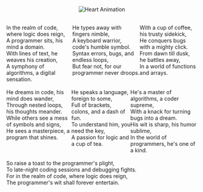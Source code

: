 <p align="center">
  <img src="https://media.giphy.com/media/vzO0Vc8b2VBLi/giphy.gif" alt="Heart Animation">
</p><br>
<div style="display:flex">
  <div>
    In the realm of code, where logic does reign,<br>
    A programmer sits, his mind a domain.<br>
    With lines of text, he weaves his creation,<br>
    A symphony of algorithms, a digital sensation.<br><br>
  </div>
  <div>
    He types away with fingers nimble,<br>
    A keyboard warrior, code's humble symbol.<br>
    Syntax errors, bugs, and endless loops,<br>
    But fear not, for our programmer never droops.<br><br>
  </div>
  <div>
    With a cup of coffee, his trusty sidekick,<br>
    He conquers bugs with a mighty click.<br>
    From dawn till dusk, he battles away,<br>
    In a world of functions and arrays.<br><br>
  </div>
</div>
<div style="display:flex">
  <div>
    He dreams in code, his mind does wander,<br>
    Through nested loops, his thoughts meander.<br>
    While others see a mess of symbols and signs,<br>
    He sees a masterpiece, a program that shines.<br><br>
  </div>
  <div>
    He speaks a language, foreign to some,<br>
    Full of brackets, colons, and a dash of fun.<br>
    To understand him, you need the key,<br>
    A passion for logic and a cup of tea.<br><br>
  </div>
  <div>
    He's a master of algorithms, a coder supreme,<br>
    With a knack for turning bugs into a dream.<br>
    His wit is sharp, his humor sublime,<br>
    In the world of programmers, he's one of a kind.<br><br>
  </div>
</div>
<div style="display:flex">
  <div>
    So raise a toast to the programmer's plight,<br>
    To late-night coding sessions and debugging fights.<br>
    For in the realm of code, where logic does reign,<br>
    The programmer's wit shall forever entertain.<br>
  </div>
</div>




